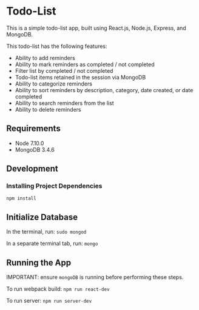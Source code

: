 # Todo-List
This is a simple todo-list app, built using React.js, Node.js, Express, and MongoDB.  

This todo-list has the following features:
- Ability to add reminders
- Ability to mark reminders as completed / not completed
- Filter list by completed / not completed
- Todo-list items retained in the session via MongoDB
- Ability to categorize reminders
- Ability to sort reminders by description, category, date created, or date completed
- Ability to search reminders from the list
- Ability to delete reminders

## Requirements
- Node 7.10.0
- MongoDB 3.4.6

## Development
### Installing Project Dependencies
```
npm install
```

## Initialize Database

In the terminal, run: `sudo mongod`

In a separate terminal tab, run: `mongo`


## Running the App

IMPORTANT: ensure `mongoDB` is running before performing these steps.

To run webpack build: `npm run react-dev`

To run server: `npm run server-dev`
